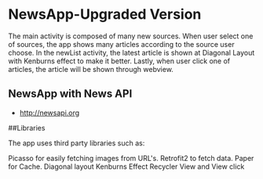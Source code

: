 # NewsApp-Upgraded Version

The main activity is composed of many new sources.
When user select one of sources, the app shows many articles according to the source user choose.
In the newList activity, the latest article is shown at Diagonal Layout with Kenburns effect to make it better.
Lastly, when user click one of articles, the article will be shown through webview.

## NewsApp with News API
  - http://newsapi.org

##Libraries

The app uses third party libraries such as:

Picasso for easily fetching images from URL's.
Retrofit2 to fetch data.
Paper for Cache.
Diagonal layout
Kenburns Effect
Recycler View and View click
